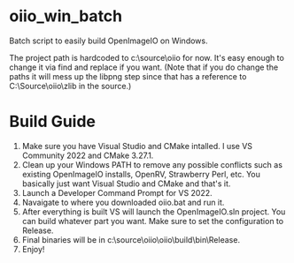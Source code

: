 # oiio_win_batch
 
Batch script to easily build OpenImageIO on Windows.

The project path is hardcoded to c:\source\oiio for now. It's easy enough to change it via find and replace if you want. (Note that if you do change the paths it will mess up the libpng step since that has a reference to C:\Source\oiio\zlib in the source.)

# Build Guide

1. Make sure you have Visual Studio and CMake intalled. I use VS Community 2022 and CMake 3.27.1.
2. Clean up your Windows PATH to remove any possible conflicts such as existing OpenImageIO installs, OpenRV, Strawberry Perl, etc. You basically just want Visual Studio and CMake and that's it.
3. Launch a Developer Command Prompt for VS 2022.
4. Navaigate to where you downloaded oiio.bat and run it.
5. After everything is built VS will launch the OpenImageIO.sln project. You can build whatever part you want. Make sure to set the configuration to Release.
6. Final binaries will be in c:\source\oiio\oiio\build\bin\Release.
7. Enjoy!
